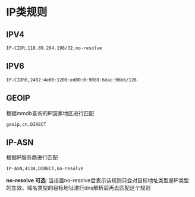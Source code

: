 # IP类规则

## IPV4
```
IP-CIDR,118.89.204.198/32,no-resolve
```

## IPV6
```
IP-CIDR6,2402:4e00:1200:ed00:0:9089:6dac:96b6/128
```

## GEOIP
根据mmdb查询的IP国家地区进行匹配
```
geoip,cn,DIRECT
```

## IP-ASN
根据IP服务商进行匹配
```
IP-ASN,4134,DIRECT,no-resolve
```

**no-resolve 可选**: 当设置no-resolve后表示该规则只会对目标地址类型是IP类型的生效，域名类型的目标地址进行dns解析后再去匹配这个规则